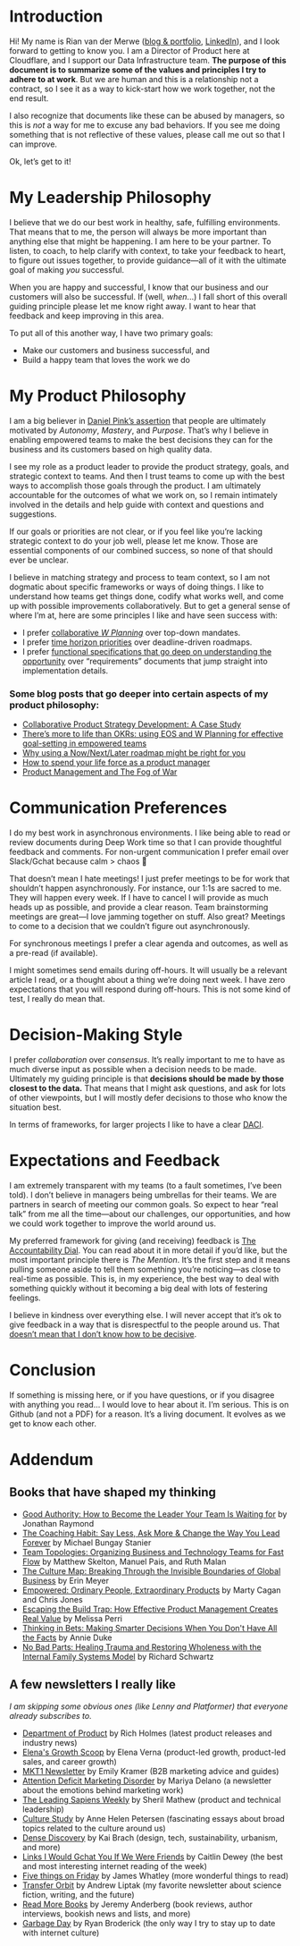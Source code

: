 # Introduction

Hi! My name is Rian van der Merwe ([blog & portfolio](https://elezea.com/), [LinkedIn](http://www.linkedin.com/in/rianvdm)), and I look forward to getting to know you. I am a Director of Product here at Cloudflare, and I support our Data Infrastructure team. **The purpose of this document is to summarize some of the values and principles I try to adhere to at work**. But we are human and this is a relationship not a contract, so I see it as a way to kick-start how we work together, not the end result.

I also recognize that documents like these can be abused by managers, so this is _not_ a way for me to excuse any bad behaviors. If you see me doing something that is not reflective of these values, please call me out so that I can improve.

Ok, let’s get to it!


# My Leadership Philosophy

I believe that we do our best work in healthy, safe, fulfilling environments. That means that to me, the person will always be more important than anything else that might be happening. I am here to be your partner. To listen, to coach, to help clarify with context, to take your feedback to heart, to figure out issues together, to provide guidance—all of it with the ultimate goal of making _you_ successful.

When you are happy and successful, I know that our business and our customers will also be successful. If (well, _when_...) I fall short of this overall guiding principle please let me know right away. I want to hear that feedback and keep improving in this area. 

To put all of this another way, I have two primary goals:

* Make our customers and business successful, and
* Build a happy team that loves the work we do

# My Product Philosophy

I am a big believer in [Daniel Pink’s assertion](https://bookshop.org/a/89364/9781594484803) that people are ultimately motivated by _Autonomy_, _Mastery_, and _Purpose_. That’s why I believe in enabling empowered teams to make the best decisions they can for the business and its customers based on high quality data.

I see my role as a product leader to provide the product strategy, goals, and strategic context to teams. And then I trust teams to come up with the best ways to accomplish those goals through the product. I am ultimately accountable for the outcomes of what we work on, so I remain intimately involved in the details and help guide with context and questions and suggestions.

If our goals or priorities are not clear, or if you feel like you’re lacking strategic context to do your job well, please let me know. Those are essential components of our combined success, so none of that should ever be unclear.

I believe in matching strategy and process to team context, so I am not dogmatic about specific frameworks or ways of doing things. I like to understand how teams get things done, codify what works well, and come up with possible improvements collaboratively. But to get a general sense of where I’m at, here are some principles I like and have seen success with:

* I prefer [collaborative _W Planning_](https://github.com/rianvdm/pm-resources/blob/master/processes/w-planning.md) over top-down mandates.
* I prefer [time horizon priorities](https://github.com/rianvdm/pm-resources/blob/master/processes/nownextlater.md) over deadline-driven roadmaps. 
* I prefer [functional specifications that go deep on understanding the opportunity](https://github.com/rianvdm/pm-resources/blob/master/templates/product-plan.md) over “requirements” documents that jump straight into implementation details.


### Some blog posts that go deeper into certain aspects of my product philosophy:

* [Collaborative Product Strategy Development: A Case Study](https://elezea.com/2023/01/product-strategy-framework-process/)
* [There’s more to life than OKRs: using EOS and W Planning for effective goal-setting in empowered teams](https://elezea.com/2023/03/okr-alternatives-empowered-teams-w-planning-eos/)
* [Why using a Now/Next/Later roadmap might be right for you](https://elezea.com/2024/02/why-using-a-now-next-later-roadmap-might-be-right-for-you/)
* [How to spend your life force as a product manager](https://elezea.com/2023/05/product-life-force/)
* [Product Management and The Fog of War](https://elezea.com/2023/03/product-management-and-the-fog-of-war/)


# Communication Preferences

I do my best work in asynchronous environments. I like being able to read or review documents during Deep Work time so that I can provide thoughtful feedback and comments. For non-urgent communication I prefer email over Slack/Gchat because calm > chaos 🫠

That doesn’t mean I hate meetings! I just prefer meetings to be for work that shouldn’t happen asynchronously. For instance, our 1:1s are sacred to me. They will happen every week. If I have to cancel I will provide as much heads up as possible, and provide a clear reason. Team brainstorming meetings are great—I love jamming together on stuff. Also great? Meetings to come to a decision that we couldn’t figure out asynchronously.

For synchronous meetings I prefer a clear agenda and outcomes, as well as a pre-read (if available).

I might sometimes send emails during off-hours. It will usually be a relevant article I read, or a thought about a thing we’re doing next week. I have zero expectations that you will respond during off-hours. This is not some kind of test, I really do mean that.

# Decision-Making Style

I prefer _collaboration_ over _consensus_. It’s really important to me to have as much diverse input as possible when a decision needs to be made. Ultimately my guiding principle is that **decisions should be made by those closest to the data.** That means that I might ask questions, and ask for lots of other viewpoints, but I will mostly defer decisions to those who know the situation best.

In terms of frameworks, for larger projects I like to have a clear [DACI](https://github.com/rianvdm/pm-resources/blob/master/processes/daci.md).

# Expectations and Feedback

I am extremely transparent with my teams (to a fault sometimes, I’ve been told). I don’t believe in managers being umbrellas for their teams. We are partners in search of meeting our common goals. So expect to hear “real talk” from me all the time—about our challenges, our opportunities, and how we could work together to improve the world around us.

My preferred framework for giving (and receiving) feedback is [The Accountability Dial](https://gregharrod.com/how-to-use-a-powerful-tool-the-accountability-dial/). You can read about it in more detail if you’d like, but the most important principle there is _The Mention_. It’s the first step and it means pulling someone aside to tell them something you’re noticing—as close to real-time as possible. This is, in my experience, the best way to deal with something quickly without it becoming a big deal with lots of festering feelings.

I believe in kindness over everything else. I will never accept that it’s ok to give feedback in a way that is disrespectful to the people around us. That [doesn’t mean that I don’t know how to be decisive](https://elezea.com/2024/03/on-kindness-and-decisiveness/).

# Conclusion

If something is missing here, or if you have questions, or if you disagree with anything you read... I would love to hear about it. I’m serious. This is on Github (and not a PDF) for a reason. It’s a living document. It evolves as we get to know each other.

# Addendum

## Books that have shaped my thinking

* [Good Authority: How to Become the Leader Your Team Is Waiting for](https://amzn.to/4akCRAj) by Jonathan Raymond
* [The Coaching Habit: Say Less, Ask More & Change the Way You Lead Forever](https://amzn.to/4av90W9) by Michael Bungay Stanier
* [Team Topologies: Organizing Business and Technology Teams for Fast Flow](https://amzn.to/4cAGx2p) by Matthew Skelton, Manuel Pais, and Ruth Malan
* [The Culture Map: Breaking Through the Invisible Boundaries of Global Business](https://amzn.to/4adMP6E) by Erin Meyer
* [Empowered: Ordinary People, Extraordinary Products](https://amzn.to/4cERoZi) by Marty Cagan and Chris Jones
* [Escaping the Build Trap: How Effective Product Management Creates Real Value](https://amzn.to/4cEnx31) by Melissa Perri
* [Thinking in Bets: Making Smarter Decisions When You Don't Have All the Facts](https://amzn.to/3PKOZm1) by Annie Duke
* [No Bad Parts: Healing Trauma and Restoring Wholeness with the Internal Family Systems Model](https://amzn.to/4cCRArM) by Richard Schwartz

## A few newsletters I really like

_I am skipping some obvious ones (like Lenny and Platformer) that everyone already subscribes to._

* [Department of Product](https://departmentofproduct.substack.com/) by Rich Holmes (latest product releases and industry news)
* [Elena's Growth Scoop](https://elenaverna.substack.com/) by Elena Verna (product-led growth, product-led sales, and career growth)
* [MKT1 Newsletter](https://newsletter.mkt1.co/) by Emily Kramer (B2B marketing advice and guides)
* [Attention Deficit Marketing Disorder](https://www.admdnewsletter.com/) by Mariya Delano (a newsletter about the emotions behind marketing work)
* [The Leading Sapiens Weekly](https://thelsweekly.substack.com/) by Sheril Mathew (product and technical leadership)
* [Culture Study](https://annehelen.substack.com/) by Anne Helen Petersen (fascinating essays about broad topics related to the culture around us)
* [Dense Discovery](https://www.densediscovery.com/) by Kai Brach (design, tech, sustainability, urbanism, and more)
* [Links I Would Gchat You If We Were Friends](https://linksiwouldgchatyou.substack.com/) by Caitlin Dewey (the best and most interesting internet reading of the week)
* [Five things on Friday](https://buttondown.email/fivethingsonfriday) by James Whatley (more wonderful things to read)
* [Transfer Orbit](https://transfer-orbit.ghost.io/) by Andrew Liptak (my favorite newsletter about science fiction, writing, and the future)
* [Read More Books](https://www.readmorebooks.co/) by Jeremy Anderberg (book reviews, author interviews, bookish news and lists, and more)
* [Garbage Day](https://www.garbageday.email/subscribe?ref=Qnv3etkdXe) by Ryan Broderick (the only way I try to stay up to date with internet culture)
